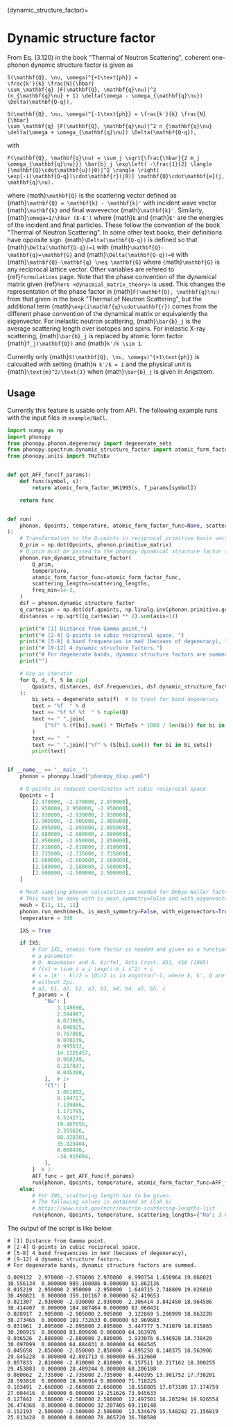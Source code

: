 (dynamic_structure_factor)=

# Dynamic structure factor

From Eq. (3.120) in the book "Thermal of Neutron Scattering", coherent
one-phonon dynamic structure factor is given as

```{math}
S(\mathbf{Q}, \nu, \omega)^{+1\text{ph}} =
\frac{k'}{k} \frac{N}{\hbar}
\sum_\mathbf{q} |F(\mathbf{Q}, \mathbf{q}\nu)|^2
(n_{\mathbf{q}\nu} + 1) \delta(\omega - \omega_{\mathbf{q}\nu})
\Delta(\mathbf{Q-q}),
```

```{math}
S(\mathbf{Q}, \nu, \omega)^{-1\text{ph}} = \frac{k'}{k} \frac{N}{\hbar}
\sum_\mathbf{q} |F(\mathbf{Q}, \mathbf{q}\nu)|^2 n_{\mathbf{q}\nu}
\delta(\omega + \omega_{\mathbf{q}\nu}) \Delta(\mathbf{Q-q}),
```

with

```{math}
F(\mathbf{Q}, \mathbf{q}\nu) = \sum_j \sqrt{\frac{\hbar}{2 m_j
\omega_{\mathbf{q}\nu}}} \bar{b}_j \exp\left( -\frac{1}{2} \langle
|\mathbf{Q}\cdot\mathbf{u}(j0)|^2 \rangle \right)
\exp[-i(\mathbf{Q-q})\cdot\mathbf{r}(j0)] \mathbf{Q}\cdot\mathbf{e}(j,
\mathbf{q}\nu).
```

where {math}`\mathbf{Q}` is the scattering vector defined as
{math}`\mathbf{Q} = \mathbf{k} - \mathbf{k}'` with incident wave vector
{math}`\mathbf{k}` and final wavevector {math}`\mathbf{k}'`. Similarly,
{math}`\omega=1/\hbar (E-E')` where {math}`E` and {math}`E'` are the energies of
the incident and final particles. These follow the convention of the book
"Thermal of Neutron Scattering". In some other text books, their definitions
have opposite sign. {math}`\Delta(\mathbf{Q-q})` is defined so that
{math}`\Delta(\mathbf{Q-q})=1` with {math}`\mathbf{Q}-\mathbf{q}=\mathbf{G}` and
{math}`\Delta(\mathbf{Q-q})=0` with
{math}`\mathbf{Q}-\mathbf{q} \neq \mathbf{G}` where {math}`\mathbf{G}` is any
reciprocal lattice vector. Other variables are refered to {ref}`formulations`
page. Note that the phase convention of the dynamical matrix given
{ref}`here <dynacmial_matrix_theory>` is used. This changes the representation
of the phase factor in {math}`F(\mathbf{Q}, \mathbf{q}\nu)` from that given in
the book "Thermal of Neutron Scattering", but the additional term
{math}`\exp(i\mathbf{q}\cdot\mathbf{r})` comes from the different phase
convention of the dynamical matrix or equivalently the eigenvector. For
inelastic neutron scattering, {math}`\bar{b}_j` is the average scattering length
over isotopes and spins. For inelastic X-ray scattering, {math}`\bar{b}_j` is
replaced by atomic form factor {math}`f_j(\mathbf{Q})` and {math}`k'/k \sim 1`.

Currently only {math}`S(\mathbf{Q}, \nu, \omega)^{+1\text{ph}}` is calcualted
with setting {math}`N k'/k = 1` and the physical unit is
{math}`\text{m}^2/\text{J}` when {math}`\bar{b}_j` is given in Angstrom.

## Usage

Currently this feature is usable only from API. The following example runs with
the input files in `example/NaCl`.

```python
import numpy as np
import phonopy
from phonopy.phonon.degeneracy import degenerate_sets
from phonopy.spectrum.dynamic_structure_factor import atomic_form_factor_WK1995
from phonopy.units import THzToEv


def get_AFF_func(f_params):
    def func(symbol, s):
        return atomic_form_factor_WK1995(s, f_params[symbol])

    return func


def run(
    phonon, Qpoints, temperature, atomic_form_factor_func=None, scattering_lengths=None
):
    # Transformation to the Q-points in reciprocal primitive basis vectors
    Q_prim = np.dot(Qpoints, phonon.primitive_matrix)
    # Q_prim must be passed to the phonopy dynamical structure factor code.
    phonon.run_dynamic_structure_factor(
        Q_prim,
        temperature,
        atomic_form_factor_func=atomic_form_factor_func,
        scattering_lengths=scattering_lengths,
        freq_min=1e-3,
    )
    dsf = phonon.dynamic_structure_factor
    q_cartesian = np.dot(dsf.qpoints, np.linalg.inv(phonon.primitive.get_cell()).T)
    distances = np.sqrt((q_cartesian ** 2).sum(axis=1))

    print("# [1] Distance from Gamma point,")
    print("# [2-4] Q-points in cubic reciprocal space, ")
    print("# [5-8] 4 band frequencies in meV (becaues of degeneracy), ")
    print("# [9-12] 4 dynamic structure factors.")
    print("# For degenerate bands, dynamic structure factors are summed.")
    print("")

    # Use as iterator
    for Q, d, f, S in zip(
        Qpoints, distances, dsf.frequencies, dsf.dynamic_structure_factors
    ):
        bi_sets = degenerate_sets(f)  # to treat for band degeneracy
        text = "%f  " % d
        text += "%f %f %f  " % tuple(Q)
        text += " ".join(
            ["%f" % (f[bi].sum() * THzToEv * 1000 / len(bi)) for bi in bi_sets]
        )
        text += "  "
        text += " ".join(["%f" % (S[bi].sum()) for bi in bi_sets])
        print(text)


if __name__ == "__main__":
    phonon = phonopy.load("phonopy_disp.yaml")

    # Q-points in reduced coordinates wrt cubic reciprocal space
    Qpoints = [
        [2.970000, -2.970000, 2.970000],
        [2.950000, 2.950000, -2.950000],
        [2.930000, -2.930000, 2.930000],
        [2.905000, -2.905000, 2.905000],
        [2.895000, -2.895000, 2.895000],
        [2.880000, -2.880000, 2.880000],
        [2.850000, -2.850000, 2.850000],
        [2.810000, -2.810000, 2.810000],
        [2.735000, -2.735000, 2.735000],
        [2.660000, -2.660000, 2.660000],
        [2.580000, -2.580000, 2.580000],
        [2.500000, -2.500000, 2.500000],
    ]

    # Mesh sampling phonon calculation is needed for Debye-Waller factor.
    # This must be done with is_mesh_symmetry=False and with_eigenvectors=True.
    mesh = [11, 11, 11]
    phonon.run_mesh(mesh, is_mesh_symmetry=False, with_eigenvectors=True)
    temperature = 300

    IXS = True

    if IXS:
        # For IXS, atomic form factor is needed and given as a function as
        # a parameter.
        # D. Waasmaier and A. Kirfel, Acta Cryst. A51, 416 (1995)
        # f(s) = \sum_i a_i \exp((-b_i s^2) + c
        # s = |k' - k|/2 = |Q|/2 is in angstron^-1, where k, k', Q are given
        # without 2pi.
        # a1, b1, a2, b2, a3, b3, a4, b4, a5, b5, c
        f_params = {
            "Na": [
                3.148690,
                2.594987,
                4.073989,
                6.046925,
                0.767888,
                0.070139,
                0.995612,
                14.1226457,
                0.968249,
                0.217037,
                0.045300,
            ],  # 1+
            "Cl": [
                1.061802,
                0.144727,
                7.139886,
                1.171795,
                6.524271,
                19.467656,
                2.355626,
                60.320301,
                35.829404,
                0.000436,
                -34.916604,
            ],
        }  # 1-
        AFF_func = get_AFF_func(f_params)
        run(phonon, Qpoints, temperature, atomic_form_factor_func=AFF_func)
    else:
        # For INS, scattering length has to be given.
        # The following values is obtained at (Coh b)
        # https://www.nist.gov/ncnr/neutron-scattering-lengths-list
        run(phonon, Qpoints, temperature, scattering_lengths={"Na": 3.63, "Cl": 9.5770})
```

The output of the script is like below.

```
# [1] Distance from Gamma point,
# [2-4] Q-points in cubic reciprocal space,
# [5-8] 4 band frequencies in meV (becaues of degeneracy),
# [9-12] 4 dynamic structure factors.
# For degenerate bands, dynamic structure factors are summed.

0.009132  2.970000 -2.970000 2.970000  0.990754 1.650964 19.068021 30.556134  0.000000 989.100086 0.000000 61.862136
0.015219  2.950000 2.950000 -2.950000  1.649715 2.748809 19.026010 30.498821  0.000000 359.101167 0.000000 62.419653
0.021307  2.930000 -2.930000 2.930000  2.306414 3.842450 18.964586 30.414407  0.000000 184.887464 0.000000 63.060431
0.028917  2.905000 -2.905000 2.905000  3.122869 5.200999 18.863220 30.273465  0.000000 101.732633 0.000000 63.969683
0.031961  2.895000 -2.895000 2.895000  3.447777 5.741079 18.815865 30.206915  0.000000 83.809696 0.000000 64.363976
0.036526  2.880000 -2.880000 2.880000  3.933076 6.546928 18.738420 30.097099  0.000000 64.884831 0.000000 64.984545
0.045658  2.850000 -2.850000 2.850000  4.895250 8.140375 18.563906 29.845228  0.000000 42.801713 0.000000 66.313660
0.057833  2.810000 -2.810000 2.810000  6.157511 10.217162 18.300255 29.453883  0.000000 28.489244 0.000000 68.206188
0.080662  2.735000 -2.735000 2.735000  8.440395 13.901752 17.738201 28.593810  0.000000 18.900914 0.000000 71.718225
0.103491  2.660000 -2.660000 2.660000  10.558805 17.073109 17.174759 27.604416  0.000000 0.000000 19.251626 73.945633
0.127842  2.580000 -2.580000 2.580000  12.497501 16.203294 19.926554 26.474368  0.000000 0.000000 32.207405 69.110148
0.152193  2.500000 -2.500000 2.500000  13.534679 15.548262 21.156819 25.813428  0.000000 0.000000 78.865720 36.788580
```
